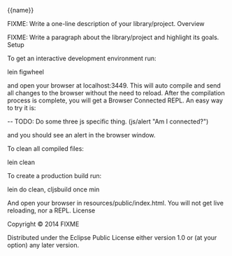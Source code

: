 {{name}}

FIXME: Write a one-line description of your library/project.
Overview

FIXME: Write a paragraph about the library/project and highlight its goals.
Setup

To get an interactive development environment run:

lein figwheel

and open your browser at localhost:3449. This will auto compile and send all changes to the browser without the need to reload. After the compilation process is complete, you will get a Browser Connected REPL. An easy way to try it is:

-- TODO: Do some three js specific thing.
(js/alert "Am I connected?")

and you should see an alert in the browser window.

To clean all compiled files:

lein clean

To create a production build run:

lein do clean, cljsbuild once min

And open your browser in resources/public/index.html. You will not get live reloading, nor a REPL.
License

Copyright © 2014 FIXME

Distributed under the Eclipse Public License either version 1.0 or (at your option) any later version.
